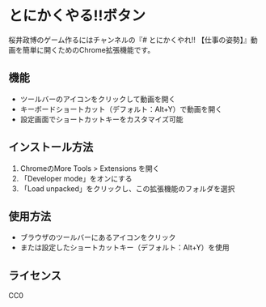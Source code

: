 
# とにかくやる!!ボタン

桜井政博のゲーム作るにはチャンネルの『# とにかくやれ!! 【仕事の姿勢】』動画を簡単に開くためのChrome拡張機能です。

## 機能

- ツールバーのアイコンをクリックして動画を開く
- キーボードショートカット（デフォルト：Alt+Y）で動画を開く
- 設定画面でショートカットキーをカスタマイズ可能

## インストール方法

1. ChromeのMore Tools > Extensions を開く
2. 「Developer mode」をオンにする
3. 「Load unpacked」をクリックし、この拡張機能のフォルダを選択

## 使用方法

- ブラウザのツールバーにあるアイコンをクリック
- または設定したショートカットキー（デフォルト：Alt+Y）を使用


## ライセンス
CC0
